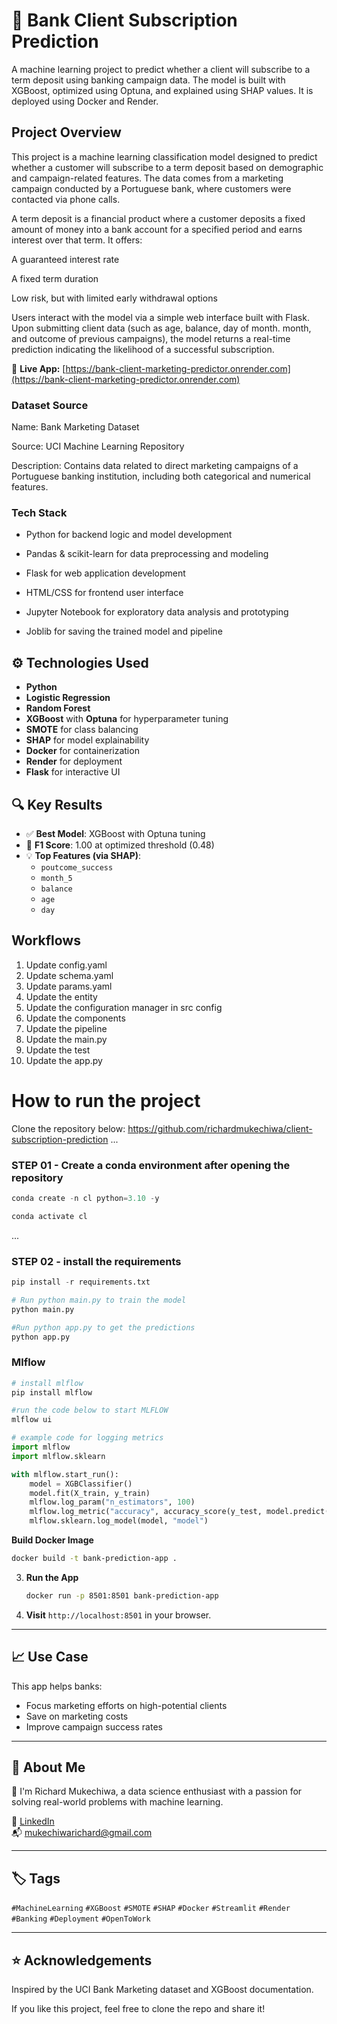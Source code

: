# 💼 Bank Client Subscription Prediction

A machine learning project to predict whether a client will subscribe to a term deposit using banking campaign data. The model is built with XGBoost, optimized using Optuna, and explained using SHAP values. It is deployed using Docker and Render.

## Project Overview

This project is a machine learning classification model designed to predict whether a customer will subscribe to a term deposit based on demographic and campaign-related features. The data comes from a marketing campaign conducted by a Portuguese bank, where customers were contacted via phone calls.

A term deposit is a financial product where a customer deposits a fixed amount of money into a bank account for a specified period and earns interest over that term. It offers:

A guaranteed interest rate

A fixed term duration

Low risk, but with limited early withdrawal options

Users interact with the model via a simple web interface built with Flask. Upon submitting client data (such as age, balance, day of month. month, and outcome of previous campaigns), the model returns a real-time prediction indicating the likelihood of a successful subscription.

 🔗 **Live App:** [https://bank-client-marketing-predictor.onrender.com](https://bank-client-marketing-predictor.onrender.com)

### Dataset Source

Name: Bank Marketing Dataset

Source: UCI Machine Learning Repository

Description: Contains data related to direct marketing campaigns of a Portuguese banking institution, including both categorical and numerical features.

### Tech Stack

- Python for backend logic and model development

- Pandas & scikit-learn for data preprocessing and modeling

- Flask for web application development

- HTML/CSS for frontend user interface

- Jupyter Notebook for exploratory data analysis and prototyping

- Joblib for saving the trained model and pipeline


## ⚙️ Technologies Used

- **Python**
- **Logistic Regression**
- **Random Forest**
- **XGBoost** with **Optuna** for hyperparameter tuning
- **SMOTE** for class balancing
- **SHAP** for model explainability
- **Docker** for containerization
- **Render** for deployment
- **Flask** for interactive UI

## 🔍 Key Results

- ✅ **Best Model**: XGBoost with Optuna tuning
- 🎯 **F1 Score**: 1.00 at optimized threshold (0.48)
- 💡 **Top Features (via SHAP)**:
  - `poutcome_success`
  - `month_5`
  - `balance`
  - `age`
  - `day`

## Workflows

1. Update config.yaml
2. Update schema.yaml
3. Update params.yaml
4. Update the entity
5. Update the configuration manager in src config
6. Update the components
7. Update the pipeline
8. Update the main.py
9. Update the test
10. Update the app.py

# How to run the project

Clone the repository below:
https://github.com/richardmukechiwa/client-subscription-prediction
...
### STEP 01 - Create a conda environment after opening the repository



```python
conda create -n cl python=3.10 -y
```

```python
conda activate cl
```

...
### STEP 02 - install the requirements

```python
pip install -r requirements.txt
```

```python
# Run python main.py to train the model
python main.py 
```

```python
#Run python app.py to get the predictions
python app.py 
```

### Mlflow

```python
# install mlflow
pip install mlflow
```

```python
#run the code below to start MLFLOW
mlflow ui
```

```python
# example code for logging metrics
import mlflow
import mlflow.sklearn

with mlflow.start_run():
    model = XGBClassifier()
    model.fit(X_train, y_train)
    mlflow.log_param("n_estimators", 100)
    mlflow.log_metric("accuracy", accuracy_score(y_test, model.predict(X_test)))
    mlflow.sklearn.log_model(model, "model")

```

 **Build Docker Image**
   ```bash
   docker build -t bank-prediction-app .
   ```

3. **Run the App**
   ```bash
   docker run -p 8501:8501 bank-prediction-app
   ```

4. **Visit** `http://localhost:8501` in your browser.

---

## 📈 Use Case

This app helps banks:
- Focus marketing efforts on high-potential clients
- Save on marketing costs
- Improve campaign success rates

---

## 🙋 About Me

👋 I'm Richard Mukechiwa, a data science enthusiast with a passion for solving real-world problems with machine learning.

🔗 [LinkedIn](https://www.linkedin.com/in/richardmukechiwa)  
📬 [mukechiwarichard@gmail.com](mailto:mukechiwarichard@gmail.com)

---

## 🏷️ Tags

`#MachineLearning` `#XGBoost` `#SMOTE` `#SHAP` `#Docker` `#Streamlit` `#Render` `#Banking` `#Deployment` `#OpenToWork`

---

## ⭐ Acknowledgements

Inspired by the UCI Bank Marketing dataset and XGBoost documentation.

If you like this project, feel free to clone the repo and share it!





